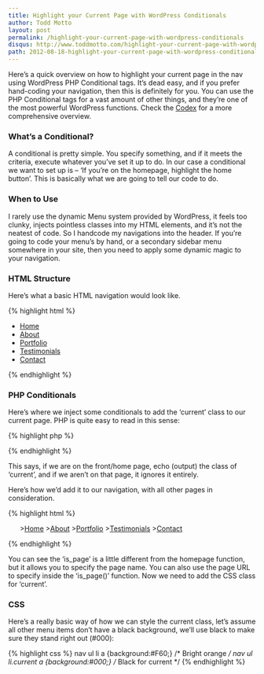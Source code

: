 ```yaml
---
title: Highlight your Current Page with WordPress Conditionals
author: Todd Motto
layout: post
permalink: /highlight-your-current-page-with-wordpress-conditionals
disqus: http://www.toddmotto.com/highlight-your-current-page-with-wordpress-conditionals
path: 2012-08-18-highlight-your-current-page-with-wordpress-conditionals.md
---
```


Here’s a quick overview on how to highlight your current page in the nav using WordPress PHP Conditional tags. It’s dead easy, and if you prefer hand-coding your navigation, then this is definitely for you. You can use the PHP Conditional tags for a vast amount of other things, and they’re one of the most powerful WordPress functions. Check the [Codex][1] for a more comprehensive overview.

 [1]: http://codex.wordpress.org/Conditional_Tags

### What’s a Conditional?

A conditional is pretty simple. You specify something, and if it meets the criteria, execute whatever you’ve set it up to do. In our case a conditional we want to set up is – ‘If you’re on the homepage, highlight the home button’. This is basically what we are going to tell our code to do.

### When to Use

I rarely use the dynamic Menu system provided by WordPress, it feels too clunky, injects pointless classes into my HTML elements, and it’s not the neatest of code. So I handcode my navigations into the header. If you’re going to code your menu’s by hand, or a secondary sidebar menu somewhere in your site, then you need to apply some dynamic magic to your navigation.

### HTML Structure

Here’s what a basic HTML navigation would look like.

{% highlight html %}
<nav>
  <ul>
    <li><a href="#">Home</a></li>
    <li><a href="#">About</a></li>
    <li><a href="#">Portfolio</a></li>
    <li><a href="#">Testimonials</a></li>
    <li><a href="#">Contact</a></li>
  </ul>
</nav>
{% endhighlight %}

### PHP Conditionals
Here’s where we inject some conditionals to add the ‘current’ class to our current page. PHP is quite easy to read in this sense:

{% highlight php %}
<?php if (is_front_page()) { echo " class=\"current\""; }?>
{% endhighlight %}

This says, if we are on the front/home page, echo (output) the class of ‘current’, and if we aren’t on that page, it ignores it entirely.

Here’s how we’d add it to our navigation, with all other pages in consideration.

{% highlight html %}
<nav>
  <ul>
    <li<?php if (is_front_page()) { echo " class=\"current\""; }?>><a href="#">Home</a></li>
    <li<?php if (is_page('About')) { echo " class=\"current\""; }?>><a href="#">About</a></li>
    <li<?php if (is_page('Portfolio')) { echo " class=\"current\""; }?>><a href="#">Portfolio</a></li>
    <li<?php if (is_page('Testimonials')) { echo " class=\"current\""; }?>><a href="#">Testimonials</a></li>
    <li<?php if (is_page('Contact')) { echo " class=\"current\""; }?>><a href="#">Contact</a></li>
  </ul>
</nav>
{% endhighlight %}

You can see the ‘is_page’ is a little different from the homepage function, but it allows you to specify the page name. You can also use the page URL to specify inside the ‘is_page()’ function. Now we need to add the CSS class for ‘current’.

### CSS

Here’s a really basic way of how we can style the current class, let’s assume all other menu items don’t have a black background, we’ll use black to make sure they stand right out (#000):

{% highlight css %}
nav ul li a {background:#F60;} /* Bright orange */
nav ul li.current a {background:#000;} /* Black for current */
{% endhighlight %}
